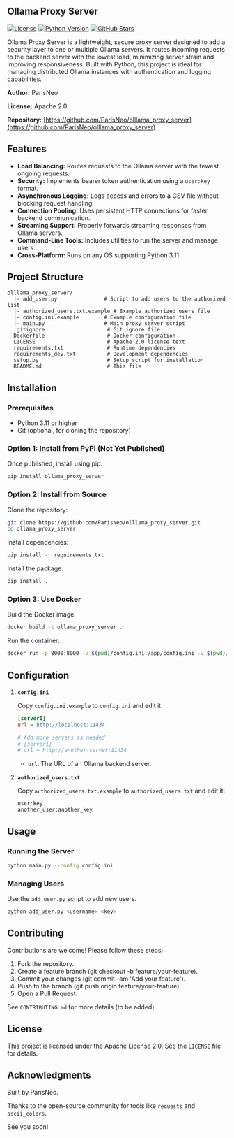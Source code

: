 ## Ollama Proxy Server

[![License](https://img.shields.io/badge/License-Apache%202.0-blue.svg)](LICENSE)
[![Python Version](https://img.shields.io/badge/python-3.11-green.svg)](https://www.python.org/downloads/release/python-311/)
[![GitHub Stars](https://img.shields.io/github/stars/ParisNeo/ollama_proxy_server?style=social)](https://github.com/ParisNeo/ollama_proxy_server)

Ollama Proxy Server is a lightweight, secure proxy server designed to add a security layer to one or multiple Ollama servers. It routes incoming requests to the backend server with the lowest load, minimizing server strain and improving responsiveness. Built with Python, this project is ideal for managing distributed Ollama instances with authentication and logging capabilities.

**Author:** ParisNeo

**License:** Apache 2.0

**Repository:** [https://github.com/ParisNeo/olllama_proxy_server](https://github.com/ParisNeo/olllama_proxy_server)

## Features

*   **Load Balancing:** Routes requests to the Ollama server with the fewest ongoing requests.
*   **Security:** Implements bearer token authentication using a `user:key` format.
*   **Asynchronous Logging:** Logs access and errors to a CSV file without blocking request handling.
*   **Connection Pooling:** Uses persistent HTTP connections for faster backend communication.
*   **Streaming Support:** Properly forwards streaming responses from Ollama servers.
*   **Command-Line Tools:** Includes utilities to run the server and manage users.
*   **Cross-Platform:** Runs on any OS supporting Python 3.11.

## Project Structure

```
olllama_proxy_server/
  |- add_user.py               # Script to add users to the authorized list
  |- authorized_users.txt.example # Example authorized users file
  |- config.ini.example        # Example configuration file
  |- main.py                   # Main proxy server script
  .gitignore                    # Git ignore file
  Dockerfile                    # Docker configuration
  LICENSE                       # Apache 2.0 license text
  requirements.txt              # Runtime dependencies
  requirements_dev.txt          # Development dependencies
  setup.py                      # Setup script for installation
  README.md                     # This file
```

## Installation

### Prerequisites

*   Python 3.11 or higher
*   Git (optional, for cloning the repository)

### Option 1: Install from PyPI (Not Yet Published)

Once published, install using pip:

```bash
pip install ollama_proxy_server
```

### Option 2: Install from Source

Clone the repository:

```bash
git clone https://github.com/ParisNeo/olllama_proxy_server.git
cd ollama_proxy_server
```

Install dependencies:

```bash
pip install -r requirements.txt
```

Install the package:

```bash
pip install .
```

### Option 3: Use Docker

Build the Docker image:

```bash
docker build -t ollama_proxy_server .
```

Run the container:

```bash
docker run -p 8000:8000 -v $(pwd)/config.ini:/app/config.ini -v $(pwd)/authorized_users.txt:/app/authorized_users.txt ollama_proxy_server
```

## Configuration

1.  **`config.ini`**

    Copy `config.ini.example` to `config.ini` and edit it:

    ```ini
    [server0]
    url = http://localhost:11434

    # Add more servers as needed
    # [server1]
    # url = http://another-server:11434
    ```

    *   `url`: The URL of an Ollama backend server.

2.  **`authorized_users.txt`**

    Copy `authorized_users.txt.example` to `authorized_users.txt` and edit it:

    ```
    user:key
    another_user:another_key
    ```

## Usage

### Running the Server

```bash
python main.py --config config.ini
```

### Managing Users

Use the `add_user.py` script to add new users.

```bash
python add_user.py <username> <key>
```

## Contributing

Contributions are welcome! Please follow these steps:

1.  Fork the repository.
2.  Create a feature branch (git checkout -b feature/your-feature).
3.  Commit your changes (git commit -am 'Add your feature').
4.  Push to the branch (git push origin feature/your-feature).
5.  Open a Pull Request.

See `CONTRIBUTING.md` for more details (to be added).

## License

This project is licensed under the Apache License 2.0. See the `LICENSE` file for details.

## Acknowledgments

Built by ParisNeo.

Thanks to the open-source community for tools like `requests` and `ascii_colors`.

See you soon!
